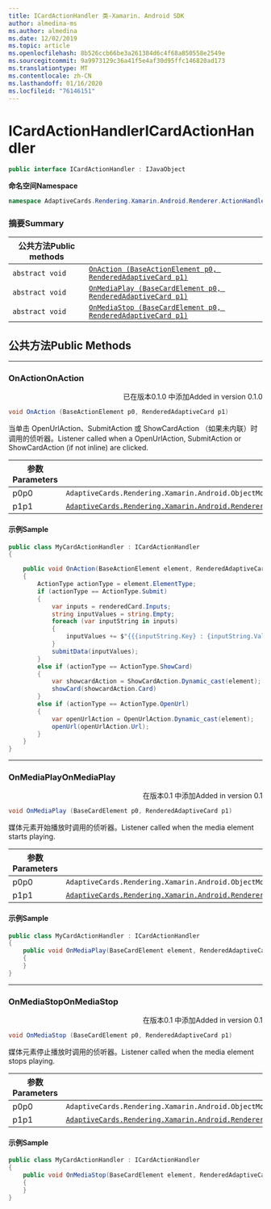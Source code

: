 ```yaml
---
title: ICardActionHandler 类-Xamarin. Android SDK
author: almedina-ms
ms.author: almedina
ms.date: 12/02/2019
ms.topic: article
ms.openlocfilehash: 8b526ccb66be3a261384d6c4f68a850558e2549e
ms.sourcegitcommit: 9a9973129c36a41f5e4af30d95ffc146820ad173
ms.translationtype: MT
ms.contentlocale: zh-CN
ms.lasthandoff: 01/16/2020
ms.locfileid: "76146151"
---
```

# <a name="icardactionhandler"></a><span data-ttu-id="1934f-102">ICardActionHandler</span><span class="sxs-lookup"><span data-stu-id="1934f-102">ICardActionHandler</span></span>

```csharp
public interface ICardActionHandler : IJavaObject 
```

<span data-ttu-id="1934f-103">**命名空间**</span><span class="sxs-lookup"><span data-stu-id="1934f-103">**Namespace**</span></span>
```csharp
namespace AdaptiveCards.Rendering.Xamarin.Android.Renderer.ActionHandler
```

### <a name="summary"></a><span data-ttu-id="1934f-104">摘要</span><span class="sxs-lookup"><span data-stu-id="1934f-104">Summary</span></span>

| <span data-ttu-id="1934f-105">公共方法</span><span class="sxs-lookup"><span data-stu-id="1934f-105">Public methods</span></span> | |
| --- | ---- |
| ```abstract void``` | [```OnAction (BaseActionElement p0, RenderedAdaptiveCard p1)```](#onaction) |
| ```abstract void``` | [```OnMediaPlay (BaseCardElement p0, RenderedAdaptiveCard p1)```](#onmediaplay) |
| ```abstract void``` | [```OnMediaStop (BaseCardElement p0, RenderedAdaptiveCard p1)```](#onmediastop) |

## <a name="public-methods"></a><span data-ttu-id="1934f-106">公共方法</span><span class="sxs-lookup"><span data-stu-id="1934f-106">Public Methods</span></span>
--- 
### <a id="onaction"></a><span data-ttu-id="1934f-107">OnAction</span><span class="sxs-lookup"><span data-stu-id="1934f-107">OnAction</span></span>
<p style='text-align:right'><span data-ttu-id="1934f-108">已在版本0.1.0 中添加</span><span class="sxs-lookup"><span data-stu-id="1934f-108">Added in version 0.1.0</span></span></p>

```csharp
void OnAction (BaseActionElement p0, RenderedAdaptiveCard p1)
```

<span data-ttu-id="1934f-109">当单击 OpenUrlAction、SubmitAction 或 ShowCardAction （如果未内联）时调用的侦听器。</span><span class="sxs-lookup"><span data-stu-id="1934f-109">Listener called when a OpenUrlAction, SubmitAction or ShowCardAction (if not inline) are clicked.</span></span>

| <span data-ttu-id="1934f-110">参数</span><span class="sxs-lookup"><span data-stu-id="1934f-110">Parameters</span></span> | |
| --- | --- |
| <span data-ttu-id="1934f-111">p0</span><span class="sxs-lookup"><span data-stu-id="1934f-111">p0</span></span> | ```AdaptiveCards.Rendering.Xamarin.Android.ObjectModel.BaseActionElement``` |
| <span data-ttu-id="1934f-112">p1</span><span class="sxs-lookup"><span data-stu-id="1934f-112">p1</span></span> | [```AdaptiveCards.Rendering.Xamarin.Android.Renderer.RenderedAdaptiveCard```](adaptivecards-rendering-xamarin-android-renderer-renderedadaptivecard.md) |

#### <a name="sample"></a><span data-ttu-id="1934f-113">示例</span><span class="sxs-lookup"><span data-stu-id="1934f-113">Sample</span></span>

```csharp
public class MyCardActionHandler : ICardActionHandler
{

    public void OnAction(BaseActionElement element, RenderedAdaptiveCard renderedCard)
    {
        ActionType actionType = element.ElementType;
        if (actionType == ActionType.Submit)
        {
            var inputs = renderedCard.Inputs;
            string inputValues = string.Empty;
            foreach (var inputString in inputs)
            {
                inputValues += $"{{{inputString.Key} : {inputString.Value}}}\n";
            }
            submitData(inputValues);
        }
        else if (actionType == ActionType.ShowCard)
        {
            var showcardAction = ShowCardAction.Dynamic_cast(element);
            showCard(showcardAction.Card)
        }
        else if (actionType == ActionType.OpenUrl)
        {
            var openUrlAction = OpenUrlAction.Dynamic_cast(element);
            openUrl(openUrlAction.Url);
        }
    }
}
```

---
### <a id="onmediaplay"></a><span data-ttu-id="1934f-114">OnMediaPlay</span><span class="sxs-lookup"><span data-stu-id="1934f-114">OnMediaPlay</span></span>
<p style='text-align:right'><span data-ttu-id="1934f-115">在版本0.1 中添加</span><span class="sxs-lookup"><span data-stu-id="1934f-115">Added in version 0.1</span></span></p>

```csharp
void OnMediaPlay (BaseCardElement p0, RenderedAdaptiveCard p1)
```

<span data-ttu-id="1934f-116">媒体元素开始播放时调用的侦听器。</span><span class="sxs-lookup"><span data-stu-id="1934f-116">Listener called when the media element starts playing.</span></span>

| <span data-ttu-id="1934f-117">参数</span><span class="sxs-lookup"><span data-stu-id="1934f-117">Parameters</span></span> | |
| --- | --- |
| <span data-ttu-id="1934f-118">p0</span><span class="sxs-lookup"><span data-stu-id="1934f-118">p0</span></span> | ```AdaptiveCards.Rendering.Xamarin.Android.ObjectModel.BaseCardElement``` |
| <span data-ttu-id="1934f-119">p1</span><span class="sxs-lookup"><span data-stu-id="1934f-119">p1</span></span> | [```AdaptiveCards.Rendering.Xamarin.Android.Renderer.RenderedAdaptiveCard```](adaptivecards-rendering-xamarin-android-renderer-renderedadaptivecard.md) |

#### <a name="sample"></a><span data-ttu-id="1934f-120">示例</span><span class="sxs-lookup"><span data-stu-id="1934f-120">Sample</span></span>

```csharp
public class MyCardActionHandler : ICardActionHandler
{
    public void OnMediaPlay(BaseCardElement element, RenderedAdaptiveCard renderedCard)
    {
    }
}
```

--- 

### <a id="onmediastop"></a><span data-ttu-id="1934f-121">OnMediaStop</span><span class="sxs-lookup"><span data-stu-id="1934f-121">OnMediaStop</span></span>
<p style='text-align:right'><span data-ttu-id="1934f-122">在版本0.1 中添加</span><span class="sxs-lookup"><span data-stu-id="1934f-122">Added in version 0.1</span></span></p>

```csharp
void OnMediaStop (BaseCardElement p0, RenderedAdaptiveCard p1)
```

<span data-ttu-id="1934f-123">媒体元素停止播放时调用的侦听器。</span><span class="sxs-lookup"><span data-stu-id="1934f-123">Listener called when the media element stops playing.</span></span>

| <span data-ttu-id="1934f-124">参数</span><span class="sxs-lookup"><span data-stu-id="1934f-124">Parameters</span></span> | |
| --- | --- |
| <span data-ttu-id="1934f-125">p0</span><span class="sxs-lookup"><span data-stu-id="1934f-125">p0</span></span> | ```AdaptiveCards.Rendering.Xamarin.Android.ObjectModel.BaseCardElement``` |
| <span data-ttu-id="1934f-126">p1</span><span class="sxs-lookup"><span data-stu-id="1934f-126">p1</span></span> | [```AdaptiveCards.Rendering.Xamarin.Android.Renderer.RenderedAdaptiveCard```](adaptivecards-rendering-xamarin-android-renderer-renderedadaptivecard.md) |

#### <a name="sample"></a><span data-ttu-id="1934f-127">示例</span><span class="sxs-lookup"><span data-stu-id="1934f-127">Sample</span></span>

```csharp
public class MyCardActionHandler : ICardActionHandler
{
    public void OnMediaStop(BaseCardElement element, RenderedAdaptiveCard renderedCard)
    {
    }
}
```